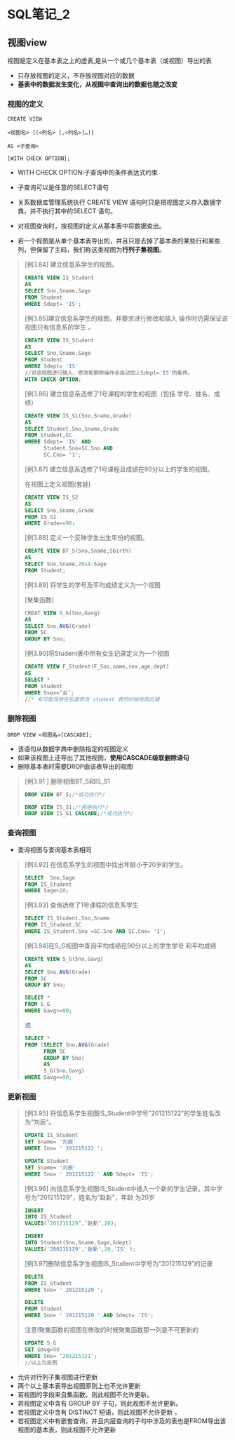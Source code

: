 # SQL笔记_2

## 视图view

视图是定义在基本表之上的虚表,是从一个或几个基本表（或视图）导出的表

- 只存放视图的定义，不存放视图对应的数据
- **基表中的数据发生变化，从视图中查询出的数据也随之改变**

### 视图的定义

`CREATE VIEW`

`<视图名> [(<列名> [,<列名>]…)]`

`AS <子查询>`

`[WITH CHECK OPTION];`

- WITH CHECK OPTION:子查询中的条件表达式约束
- 子查询可以是任意的SELECT语句


- 关系数据库管理系统执行 CREATE VIEW 语句时只是把视图定义存入数据字典，并不执行其中的SELECT 语句。

- 对视图查询时，按视图的定义从基本表中将数据查出。
- 若一个视图是从单个基本表导出的，并且只是去掉了基本表的某些行和某些列，但保留了主码，我们称这类视图为**行列子集视图**。


> [例3.84] 建立信息系学生的视图。
>
> ```sql
> CREATE VIEW IS_Student
> AS
> SELECT Sno,Sname,Sage
> FROM Student
> WHERE Sdept= 'IS';
> ```
>
> [例3.85]建立信息系学生的视图，并要求进行修改和插入 操作时仍需保证该视图只有信息系的学生 。
>
> ```sql
> CREATE VIEW IS_Student
> AS
> SELECT Sno,Sname,Sage
> FROM Student
> WHERE Sdept= 'IS'
> //对该视图进行插入、修改和删除操作会自动加上Sdept='IS'的条件。
> WITH CHECK OPTION;
> ```
>
> [例3.86] 建立信息系选修了1号课程的学生的视图（包括 学号、姓名、成绩）
>
> ```sql
> CREATE VIEW IS_S1(Sno,Sname,Grade)
> AS
> SELECT Student.Sno,Sname,Grade
> FROM Student,SC
> WHERE Sdept= 'IS' AND
> 		Student.Sno=SC.Sno AND
> 		SC.Cno= '1';
> ```
>
> [例3.87] 建立信息系选修了1号课程且成绩在90分以上的学生的视图。
>
> 在视图上定义视图(套娃)
>
> ```sql
> CREATE VIEW IS_S2
> AS
> SELECT Sno,Sname,Grade
> FROM IS_S1
> WHERE Grade>=90;
> ```
>
> [例3.88] 定义一个反映学生出生年份的视图。
>
> ```sql
> CREATE VIEW BT_S(Sno,Sname,Sbirth)
> AS
> SELECT Sno,Sname,2014-Sage
> FROM Student;
> ```
>
> [例3.89] 将学生的学号及平均成绩定义为一个视图
>
> [聚集函数]
>
> ```sql
> CREAT VIEW S_G(Sno,Gavg)
> AS
> SELECT Sno,AVG(Grade)
> FROM SC
> GROUP BY Sno;
> ```
>
> [例3.90]将Student表中所有女生记录定义为一个视图
>
> ```sql
> CREATE VIEW F_Student(F_Sno,name,sex,age,dept)
> AS
> SELECT *
> FROM Student
> WHERE Ssex=‘女’;
> //* 有可能导致在后面修改 student 表的时候视图出错
> ```

### 删除视图

`DROP VIEW <视图名>[CASCADE];`

- 该语句从数据字典中删除指定的视图定义
- 如果该视图上还导出了其他视图，**使用CASCADE级联删除语句**
- 删除基本表时需要DROP由该表导出的视图

> [例3.91 ] 删除视图BT_S和IS_S1
>
> ```sql
> DROP VIEW BT_S;/*成功执行*/
> 
> DROP VIEW IS_S1;/*拒绝执行*/
> DROP VIEW IS_S1 CASCADE;/*成功执行*/
> ```

### 查询视图

- 查询视图与查询基本表相同

> [例3.92] 在信息系学生的视图中找出年龄小于20岁的学生。
>
> ```sql
> SELECT  Sno,Sage
> FROM IS_Student
> WHERE Sage<20;
> ```
>
> [例3.93] 查询选修了1号课程的信息系学生
>
> ```sql
> SELECT IS_Student.Sno,Sname
> FROM IS_Student,SC
> WHERE IS_Student.Sno =SC.Sno AND SC.Cno= '1';
> ```
>
> [例3.94]在S_G视图中查询平均成绩在90分以上的学生学号 和平均成绩
>
> ```sql
> CREATE VIEW S_G(Sno,Gavg)
> AS
> SELECT Sno,AVG(Grade)
> FROM SC
> GROUP BY Sno;
> ```
>
> ```sql
> SELECT *
> FROM S_G
> WHERE Gavg>=90;
> ```
>
> 或
>
> ````sql
> SELECT *
> FROM (SELECT Sno,AVG(Grade)
>       FROM SC
>       GROUP BY Sno) 
>       AS 
>       S_G(Sno,Gavg)
> WHERE Gavg>=90;
> ````
>
> 

### 更新视图

> [例3.95] 将信息系学生视图IS_Student中学号”201215122”的学生姓名改为”刘辰”。
>
> ```sql
> UPDATE IS_Student
> SET Sname= '刘辰'
> WHERE Sno= ' 201215122 ';
> ```
>
> ```sql
> UPDATE Student
> SET Sname= '刘辰'
> WHERE Sno= ' 201215122 ' AND Sdept= 'IS';
> ```
>
> [例3.96] 向信息系学生视图IS_Student中插入一个新的学生记录，其中学号为”201215129”，姓名为”赵新”，年龄 为20岁
>
> ```sql
> INSERT
> INTO IS_Student
> VALUES(‘201215129’,’赵新’,20);
> ```
>
> ```sql
> INSERT
> INTO Student(Sno,Sname,Sage,Sdept)
> VALUES('200215129','赵新',20,'IS' );
> ```
>
> [例3.97]删除信息系学生视图IS_Student中学号为”201215129”的记录
>
> ```sql
> DELETE
> FROM IS_Student
> WHERE Sno= ' 201215129 ';
> ```
>
> ```sql
> DELETE
> FROM Student
> WHERE Sno= ' 201215129 ' AND Sdept= 'IS';
> ```
>
> 注意!聚集函数的视图在修改的时候聚集函数那一列是不可更新的
>
> ```sql
> UPDATE S_G
> SET Gavg=90
> WHERE Sno= ‘201215121’;
> //以上为反例
> ```

- 允许对行列子集视图进行更新
- 两个以上基本表导出视图原则上也不允许更新
- 若视图的字段来自集函数，则此视图不允许更新。
- 若视图定义中含有 GROUP BY 子句，则此视图不允许更新。
- 若视图定义中含有 DISTINCT 短语，则此视图不允许更新 。
- 若视图定义中有嵌套查询，并且内层查询的子句中涉及的表也是FROM导出该视图的基本表，则此视图不允许更新

